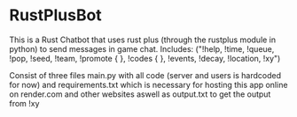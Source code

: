 # RustPlusBot

This is a Rust Chatbot that uses rust plus (through the rustplus module in python) to send messages in game chat.
Includes: ("!help, !time, !queue, !pop, !seed, !team, !promote { }, !codes { }, !events, !decay, !location, !xy")

Consist of three files 
main.py with all code (server and users is hardcoded for now)
and requirements.txt which is necessary for hosting this app online on render.com and other websites
aswell as output.txt to get the output from !xy


